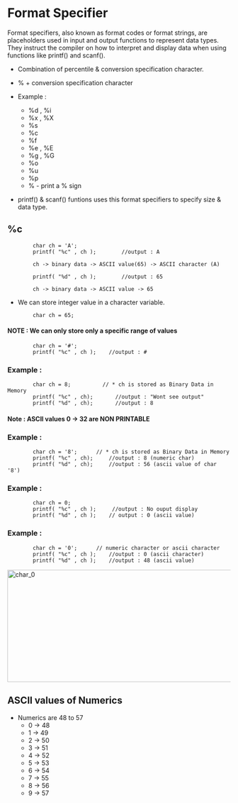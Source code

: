 # Format Specifier

Format specifiers, also known as format codes or format strings, are placeholders used in input and output functions to represent data types. They instruct the compiler on how to interpret and display data when using functions like printf() and scanf().

* Combination of percentile & conversion specification character.
*   % + conversion specification character
* Example : 
    -   %d , %i
    -   %x , %X
    -   %s
    -   %c
    -   %f
    -   %e , %E
    -   %g , %G
    -   %o
    -   %u
    -   %p
    -   %   - print a % sign

* printf() & scanf() funtions uses this format specifiers to specify size & data type.

## %c

```
        char ch = 'A';
        printf( "%c" , ch );        //output : A

        ch -> binary data -> ASCII value(65) -> ASCII character (A)

        printf( "%d" , ch );        //output : 65

        ch -> binary data -> ASCII value -> 65
```

* We can store integer value in a character variable.
```
        char ch = 65;
```

#### NOTE : We can only store only a specific range of values

```
        char ch = '#';
        printf( "%c" , ch );    //output : #
```

### Example : 

```
        char ch = 8;          // * ch is stored as Binary Data in Memory
        printf( "%c" , ch);       //output : "Wont see output"
        printf( "%d" , ch);       //output : 8
```

#### Note : ASCII values 0 -> 32 are NON PRINTABLE

### Example :

```
        char ch = '8';      // * ch is stored as Binary Data in Memory
        printf( "%c" , ch);     //output : 8 (numeric char)
        printf( "%d" , ch);     //output : 56 (ascii value of char '8')
```

### Example :

``` 
        char ch = 0;
        printf( "%c" , ch );     //output : No ouput display
        printf( "%d" , ch );    // output : 0 (ascii value)
```

### Example : 

```
        char ch = '0';      // numeric character or ascii character
        printf( "%c" , ch );    //output : 0 (ascii character)
        printf( "%d" , ch );    //output : 48 (ascii value)
```


<img width="684" height="253" alt="char_0" src="https://github.com/user-attachments/assets/63360b48-65ed-44b0-81e1-0649f2d6a19e" />


## ASCII values of Numerics

* Numerics are 48 to 57
    - 0 -> 48
    - 1 -> 49
    - 2 -> 50
    - 3 -> 51
    - 4 -> 52
    - 5 -> 53
    - 6 -> 54
    - 7 -> 55
    - 8 -> 56
    - 9 -> 57

